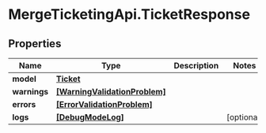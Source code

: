 # MergeTicketingApi.TicketResponse

## Properties

Name | Type | Description | Notes
------------ | ------------- | ------------- | -------------
**model** | [**Ticket**](Ticket.md) |  | 
**warnings** | [**[WarningValidationProblem]**](WarningValidationProblem.md) |  | 
**errors** | [**[ErrorValidationProblem]**](ErrorValidationProblem.md) |  | 
**logs** | [**[DebugModeLog]**](DebugModeLog.md) |  | [optional] 


